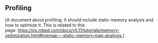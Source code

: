## Profiling

[A document about profiling. It should include static memory analysis and how to optimize it. This is related to this page: https://os.mbed.com/docs/v5.11/tutorials/memory-optimization.html#memap---static-memory-map-analysis.]
